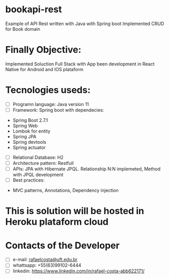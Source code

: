 # bookapi-rest
Example of API Rest written with Java with Spring boot
Implemented CRUD for Book domain

# Finally Objective:
Implemented Soluction Full Stack with App been development in React Native for Android and IOS plataform

# Tecnologies useds:
 - [ ] Programn language: Java version 11
 - [ ] Framework: Spring boot with dependecies:
 - Spring Boot 2.7.1
 - Spring Web
 - Lombok for entity
 - Spring JPA
 - Spring devtools
 - Spring actuator
 - [ ] Relational Database: H2
 - [ ] Architecture pattern: Restfull
 - [ ] APIs: JPA with Hibernate JPQL. Relationship N:N implemeted, Method with JPQL development
 - [ ] Best practices:
 - MVC patterns, Annotations, Dependency injection

# This is solution will be hosted in Heroku plataform cloud

# Contacts of the Developer
- [ ] e-mail: rafaelcosta@uft.edu.br
- [ ] whattsapp: +55(63)99102-6444
- [ ] linkedin: https://www.linkedin.com/in/rafael-costa-abb622171/
